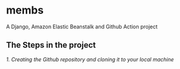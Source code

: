 # membs
A Django, Amazon Elastic Beanstalk and Github Action project

## The Steps in the project
*1. Creating the Github repository and cloning it to your local machine*
